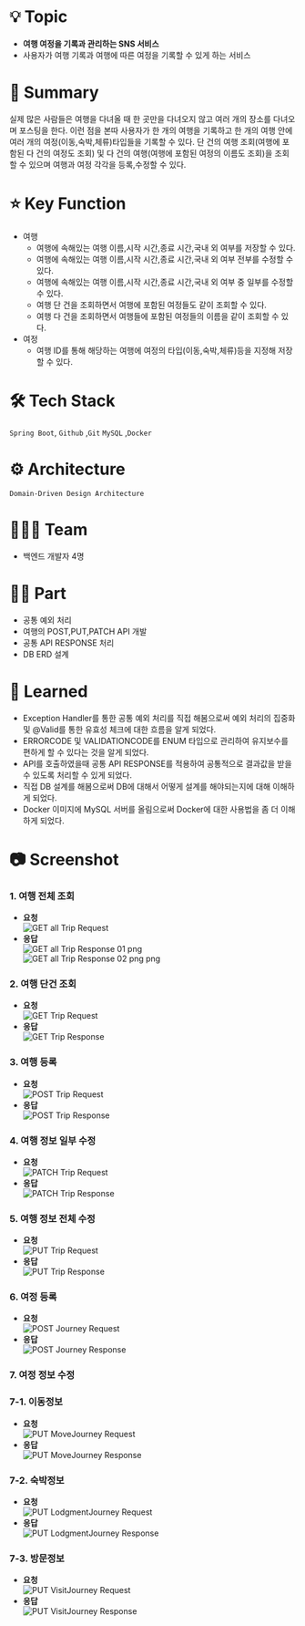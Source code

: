 # 💡 Topic

- **여행 여정을 기록과 관리하는 SNS 서비스**
- 사용자가 여행 기록과 여행에 따른 여정을 기록할 수 있게 하는 서비스

# 📝 Summary

실제 많은 사람들은 여행을 다녀올 때 한 곳만을 다녀오지 않고 여러 개의 장소를 다녀오며 포스팅을 한다. 이런 점을 본따 사용자가 한 개의 여행을 기록하고 한 개의 여행 안에 여러 개의 여정(이동,숙박,체류)타입들을 기록할 수 있다.
단 건의 여행 조회(여행에 포함된 다 건의 여정도 조회) 및 다 건의 여행(여행에 포함된 여정의 이름도 조회)을 조회할 수 있으며 여행과 여정 각각을 등록,수정할 수 있다.

# ⭐️ Key Function

- 여행
    - 여행에 속해있는 여행 이름,시작 시간,종료 시간,국내 외 여부를 저장할 수 있다.
    - 여행에 속해있는 여행 이름,시작 시간,종료 시간,국내 외 여부 전부를 수정할 수 있다.
    - 여행에 속해있는 여행 이름,시작 시간,종료 시간,국내 외 여부 중 일부를 수정할 수 있다.
    - 여행 단 건을 조회하면서 여행에 포함된 여정들도 같이 조회할 수 있다.
    - 여행 다 건을 조회하면서 여행들에 포함된 여정들의 이름을 같이 조회할 수 있다.
- 여정
    - 여행 ID를 통해 해당하는 여행에 여정의 타입(이동,숙박,체류)등을 지정해 저장할 수 있다.

# 🛠 Tech Stack

`Spring Boot`, `Github` ,`Git` `MySQL` ,`Docker`

# ⚙️ Architecture

`Domain-Driven Design Architecture`

# 🧑🏻‍💻 Team

- 백엔드 개발자 4명

# 🤚🏻 Part

- 공통 예외 처리
- 여행의 POST,PUT,PATCH API 개발
- 공통 API RESPONSE 처리
- DB ERD 설계

# 🤔 Learned

- Exception Handler를 통한 공통 예외 처리를 직접 해봄으로써 예외 처리의 집중화 및 @Valid를 통한 유효성 체크에 대한 흐름을 알게 되었다.
- ERRORCODE 및 VALIDATIONCODE를 ENUM 타입으로 관리하여 유지보수를 편하게 할 수 있다는 것을 알게 되었다.
- API를 호출하였을때 공통 API RESPONSE를 적용하여 공통적으로 결과값을 받을 수 있도록 처리할 수 있게 되었다.
- 직접 DB 설계를 해봄으로써 DB에 대해서 어떻게 설계를 해야되는지에 대해 이해하게 되었다.
- Docker 이미지에 MySQL 서버를 올림으로써 Docker에 대한 사용법을 좀 더 이해하게 되었다.

# 📷 Screenshot
### 1. 여행 전체 조회
* **요청**
<br>![GET all Trip Request](https://github.com/Group5-toy/KDT_Y_BE_Toy_Project2/assets/81563920/2273f0c4-83dc-4a3c-83bb-64409a3aa9ff)
* **응답**
<br>![GET all Trip Response 01 png](https://github.com/Group5-toy/KDT_Y_BE_Toy_Project2/assets/81563920/9a7abdde-1f68-4f76-955e-2567f4c4270c)
<br>![GET all Trip Response 02 png png](https://github.com/Group5-toy/KDT_Y_BE_Toy_Project2/assets/81563920/121ab98b-1042-4191-8947-39189b5f1783)

### 2. 여행 단건 조회
* **요청**
<br>![GET Trip Request](https://github.com/Group5-toy/KDT_Y_BE_Toy_Project2/assets/81563920/6f18da69-98c8-43e5-a470-06042f6182d3)
* **응답**
<br>![GET Trip Response](https://github.com/Group5-toy/KDT_Y_BE_Toy_Project2/assets/81563920/0b712cc0-07cc-46a0-a095-2995922463f2)

### 3. 여행 등록
* **요청**
<br>![POST Trip Request](https://github.com/Group5-toy/KDT_Y_BE_Toy_Project2/assets/81563920/34cf1c24-85c4-49fb-9df8-a0c858569e10)
* **응답**
<br>![POST Trip Response](https://github.com/Group5-toy/KDT_Y_BE_Toy_Project2/assets/81563920/1431a9e4-117b-46a8-a6da-f7f8d192c409)

### 4. 여행 정보 일부 수정
* **요청**
<br>![PATCH Trip Request](https://github.com/Group5-toy/KDT_Y_BE_Toy_Project2/assets/81563920/1add29f8-5f9d-41b6-a47c-b5ab82a6cd62)
* **응답**
<br>![PATCH Trip Response](https://github.com/Group5-toy/KDT_Y_BE_Toy_Project2/assets/81563920/cec007d0-b4f9-4ef4-92bc-aa4bc3b2e412)

### 5. 여행 정보 전체 수정
* **요청**
<br>![PUT Trip Request](https://github.com/Group5-toy/KDT_Y_BE_Toy_Project2/assets/81563920/8955707c-bcf3-43b1-b296-fc60729beea5)
* **응답**
<br>![PUT Trip Response](https://github.com/Group5-toy/KDT_Y_BE_Toy_Project2/assets/81563920/eb93a4ad-55a1-479d-9eda-866fd0b167af)

### 6. 여정 등록
* **요청**
<br>![POST Journey Request](https://github.com/Group5-toy/KDT_Y_BE_Toy_Project2/assets/81563920/6198243d-ad5a-4bbc-9894-4a758f9a476f)
* **응답**
<br>![POST Journey Response](https://github.com/Group5-toy/KDT_Y_BE_Toy_Project2/assets/81563920/f990c558-a9fa-4a34-b8c9-52acf4e910b1)

### 7. 여정 정보 수정
### 7-1. 이동정보
* **요청**
<br>![PUT MoveJourney Request](https://github.com/Group5-toy/KDT_Y_BE_Toy_Project2/assets/81563920/76535a9d-7654-42f1-aa11-12b1a6c794eb)
* **응답**
<br>![PUT MoveJourney Response](https://github.com/Group5-toy/KDT_Y_BE_Toy_Project2/assets/81563920/1f075665-ed1e-4ce2-911c-c48dc101a891)
### 7-2. 숙박정보
* **요청**
<br>![PUT LodgmentJourney Request](https://github.com/Group5-toy/KDT_Y_BE_Toy_Project2/assets/81563920/32866547-6e13-4af0-8724-0851d359a712)
* **응답**
<br>![PUT LodgmentJourney Response](https://github.com/Group5-toy/KDT_Y_BE_Toy_Project2/assets/81563920/85037782-482c-4ebc-93f9-7937565b5324)
### 7-3. 방문정보
* **요청**
<br>![PUT VisitJourney Request](https://github.com/Group5-toy/KDT_Y_BE_Toy_Project2/assets/81563920/a8e441fc-56ca-40a8-a086-b3bac63077c2)
* **응답**
<br>![PUT VisitJourney Response](https://github.com/Group5-toy/KDT_Y_BE_Toy_Project2/assets/81563920/679b3eca-64db-4e9b-9c70-78a124380e0f)
